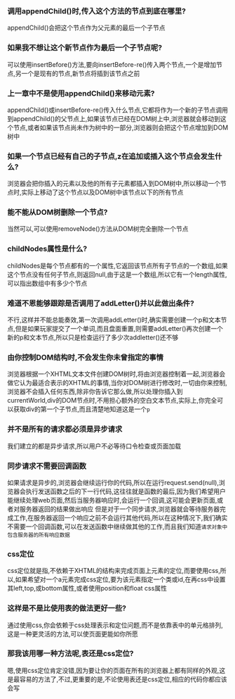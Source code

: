 ### 调用appendChild()时,传入这个方法的节点到底在哪里?
appendChild()会把这个节点作为父元素的最后一个子节点

### 如果我不想让这个新节点作为最后一个子节点呢?

可以使用insertBefore()方法,要向insertBefore-re()传入两个节点,一个是增加节点,另一个是现有的节点,新节点将插到该节点之前

### 上一章中不是使用appendChild()来移动元素?

appendChild()或insertBefore-re()传入什么节点,它都将作为一个新的子节点调用到appendChild()的父节点上,如果该节点已经在DOM树上中,浏览器就会移动到这个节点,或者如果该节点尚未作为树中的一部分,浏览器则会把这个节点增加到DOM树中

### 如果一个节点已经有自己的子节点,z在追加或插入这个节点会发生什么?

浏览器会把你插入的元素以及他的所有子元素都插入到DOM树中,所以移动一个节点时,实际上移动了这个节点以及DOM树中该节点以下的所有节点

### 能不能从DOM树删除一个节点?
当然可以,可以使用removeNode()方法从DOM树完全删除一个节点

### childNodes属性是什么?
childNodes是每个节点都有的一个属性,它返回该节点所有子节点的一个数组,如果这个节点没有任何子节点,则返回null,由于这是一个数组,所以它有一个length属性,可以指出数组中有多少个节点

### 难道不恩能够跟踪是否调用了addLetter()并以此做出条件?

不行,这样并不能总能奏效,第一次调用addLetter()时,确实需要创建一个p和文本节点,但是如果玩家提交了一个单词,而且盘面重置,则需要addLetter()再次创建一个新的p和文本节点,所以只是检查运行了多少次addletter()还不够

### 由你控制DOM结构时,不会发生你未曾指定的事情

浏览器根据一个XHTML文本文件创建DOM树时,将由浏览器控制着一起,浏览器会做它认为最适合表示的XHTML的事情,当你对DOM树进行修改时,一切由你来控制,浏览器不会插入任何东西,除非你告诉它那么做,所以处理你插入到currentWorld,div的DOM节点时,不用担心额外的空白文本节点,实际上,你完全可以获取div的第一个子节点,而且清楚地知道这是一个`p`

### 并不是所有的请求都必须是异步请求

我们建立的都是异步请求,所以用户不必等待口令检查或页面加载

### 同步请求不需要回调函数
如果请求是异步的,浏览器会继续运行你的代码,所以在运行request.send(null),浏览器会执行发送函数之后的下一行代码,这往往就是函数的最后,因为我们希望用户能继续处理web页面,然后当服务器响应时,会运行一个回调,这可能会更新页面,或者对服务器返回的结果做出响应
但是对于一个同步请求,浏览器就会等待服务器完成工作,在服务器返回一个响应之前不会运行其他代码,所以在这种情况下,我们确实不需要一个回调函数,可以在发送函数中继续做其他的工作,而且我们知道`请求对象中包含服务器的所有响应数据`


### css定位
css定位就是指,不依赖于XHTML的结构来完成页面上元素的定位,而要使用css,所以,如果希望对一个a元素完成css定位,要为该元素指定一个类或id,在再css中设置其left,top,或bottom属性,或者使用position和float css属性

### 这样是不是比使用表的做法更好一些?

通过使用css,你会依赖于css处理表示和定位问题,而不是依靠表中的单元格排列,这是一种更灵活的方法,可以使页面更能如你所愿

### 那我该用哪一种方法呢,表还是css定位?

嗯,使用css定位肯定没错,因为要让你的页面在所有的浏览器上都有同样的外观,这是最容易的方法了,不过,更重要的是,不论使用表还是css定位,相应的代码你都应该会写

